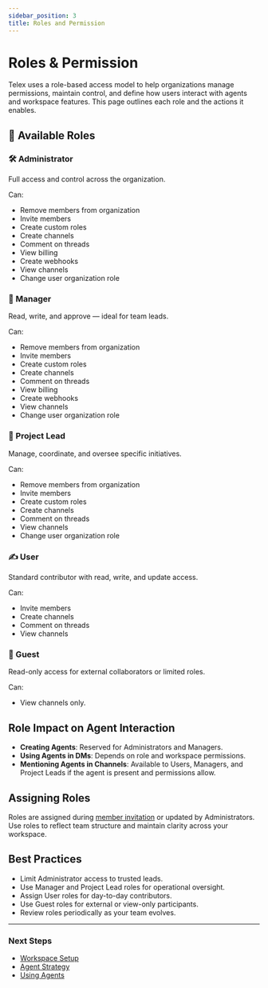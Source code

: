 ```yaml
---
sidebar_position: 3
title: Roles and Permission
---
```


# Roles & Permission

Telex uses a role-based access model to help organizations manage permissions, maintain control, and define how users interact with agents and workspace features. This page outlines each role and the actions it enables.

## 👥 Available Roles

### 🛠️ Administrator  
Full access and control across the organization.

Can:
- Remove members from organization  
- Invite members  
- Create custom roles  
- Create channels  
- Comment on threads  
- View billing  
- Create webhooks  
- View channels  
- Change user organization role  


### 👤 Manager  
Read, write, and approve — ideal for team leads.

Can:
- Remove members from organization  
- Invite members  
- Create custom roles  
- Create channels  
- Comment on threads  
- View billing  
- Create webhooks  
- View channels  
- Change user organization role  


### 🧭 Project Lead  
Manage, coordinate, and oversee specific initiatives.

Can:
- Remove members from organization  
- Invite members  
- Create custom roles  
- Create channels  
- Comment on threads  
- View channels  
- Change user organization role  


### ✍️ User  
Standard contributor with read, write, and update access.

Can:
- Invite members  
- Create channels  
- Comment on threads  
- View channels  


### 👀 Guest  
Read-only access for external collaborators or limited roles.

Can:
- View channels only.


## Role Impact on Agent Interaction

- **Creating Agents**: Reserved for Administrators and Managers.
- **Using Agents in DMs**: Depends on role and workspace permissions.
- **Mentioning Agents in Channels**: Available to Users, Managers, and Project Leads if the agent is present and permissions allow.

## Assigning Roles

Roles are assigned during [member invitation](invite-team) or updated by Administrators. Use roles to reflect team structure and maintain clarity across your workspace.

## Best Practices

- Limit Administrator access to trusted leads.
- Use Manager and Project Lead roles for operational oversight.
- Assign User roles for day-to-day contributors.
- Use Guest roles for external or view-only participants.
- Review roles periodically as your team evolves.

---

### Next Steps

- [Workspace Setup](./workspace_setup.md)
- [Agent Strategy](./agent_strategy.md)
- [Using Agents](../getting_started_with_agents/using_agents.md)